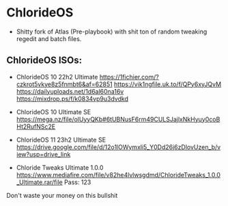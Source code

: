 # ChlorideOS

- Shitty fork of Atlas (Pre-playbook) with shit ton of random tweaking regedit and batch files. <br>

## ChlorideOS ISOs:

- ChlorideOS  10 22h2 Ultimate
https://1fichier.com/?czkrot5vkye8z5fnmbt6&af=62851
https://vik1ngfile.uk.to/f/QPy6xyJQvM
https://dailyuploads.net/1d6al60na16v
https://mixdrop.ps/f/k0834vp9u3dvdkd

- ChlorideOS 10 Ultimate SE
https://mega.nz/file/olUyyQKb#6tUBNusF6rm49CULSJajlxNkHyuy0coBHt2RufNSc2E

- ChlorideOS  11 23h2 Ultimate SE
https://drive.google.com/file/d/12o1lOWymxli5_Y0Dd26j6zDlovUzen_b/view?usp=drive_link

- Chloride Tweaks Ultimate 1.0.0
https://www.mediafire.com/file/v82he4lvlwsgdmd/ChlorideTweaks_1.0.0_Ultimate.rar/file
Pass: 123

Don't waste your money on this bullshit
